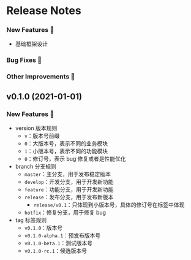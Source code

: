 # Release Notes

### New Features 🎉

- 基础框架设计

### Bug Fixes 🐞

### Other Improvements 👀

## v0.1.0 (2021-01-01)

### New Features 🎉

- version 版本规则
    - `v`：版本号前缀
    - `0`：大版本号，表示不同的业务模块
    - `1`：小版本号，表示不同的功能模块
    - `0`：修订号，表示 bug 修复或者是性能优化
- branch 分支规则
    - `master`：主分支，用于发布稳定版本
    - `develop`：开发分支，用于开发新功能
    - `feature`：功能分支，用于开发新功能
    - `release`：发布分支，用于发布新版本
        - `release/v0.1`：只体现到小版本号，具体的修订号在标签中体现
    - `hotfix`：修复分支，用于修复 bug
- tag 标签规则
    - `v0.1.0`：版本号
    - `v0.1.0-alpha.1`：预发布版本号
    - `v0.1.0-beta.1`：测试版本号
    - `v0.1.0-rc.1`：候选版本号


